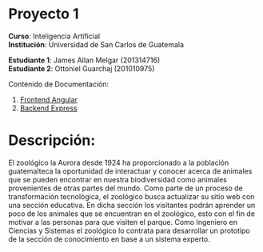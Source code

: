 # Proyecto 1

**Curso**: Inteligencia Artificial   
**Institución**: Universidad de San Carlos de Guatemala  

**Estudiante 1**: James Allan Melgar (201314716)  
**Estudiante 2**: Ottoniel Guarchaj  (201010975) 

Contenido de Documentación:

1. [Frontend Angular](wiki/backend.md)
1. [Backend Express](wiki/frontend.md)


# Descripción:
El zoológico la Aurora desde 1924 ha proporcionado a la población guatemalteca la oportunidad de interactuar y conocer acerca de animales que se pueden encontrar en nuestra biodiversidad como animales provenientes de otras partes del mundo. 
Como parte de un proceso de transformación tecnológica, el zoológico busca actualizar su sitio web con una sección educativa. En dicha sección los visitantes podrán aprender un poco de los animales que se encuentran en el zoológico, esto con el fin de motivar a las personas para que visiten el parque. Como Ingeniero en Ciencias y Sistemas el zoológico lo contrata para desarrollar un prototipo de la sección de conocimiento en base a un sistema experto.
